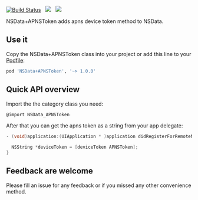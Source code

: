 [![Build Status](https://travis-ci.org/aporat/NSData+APNSToken.svg?branch=master)](https://travis-ci.org/aporat/NSData+APNSToken) &nbsp;
![](http://cocoapod-badges.herokuapp.com/v/NSData+APNSToken/badge.png) &nbsp; ![](http://cocoapod-badges.herokuapp.com/p/NSData+APNSToken/badge.png)

NSData+APNSToken adds apns device token method to NSData.

## Use it

Copy the NSData+APNSToken class into your project or add this line to your [Podfile](http://cocoapods.org/):

```ruby
pod 'NSData+APNSToken', '~> 1.0.0'
```

## Quick API overview

Import the the category class you need:

```objective-c
@import NSData_APNSToken
```

After that you can get the apns token as a string from your app delegate:

```objective-c
- (void)application:(UIApplication * )application didRegisterForRemoteNotificationsWithDeviceToken:(NSData *)deviceToken {

  NSString *deviceToken = [deviceToken APNSToken];
}
```

## Feedback are welcome

Please fill an issue for any feedback or if you missed any other convenience method.
